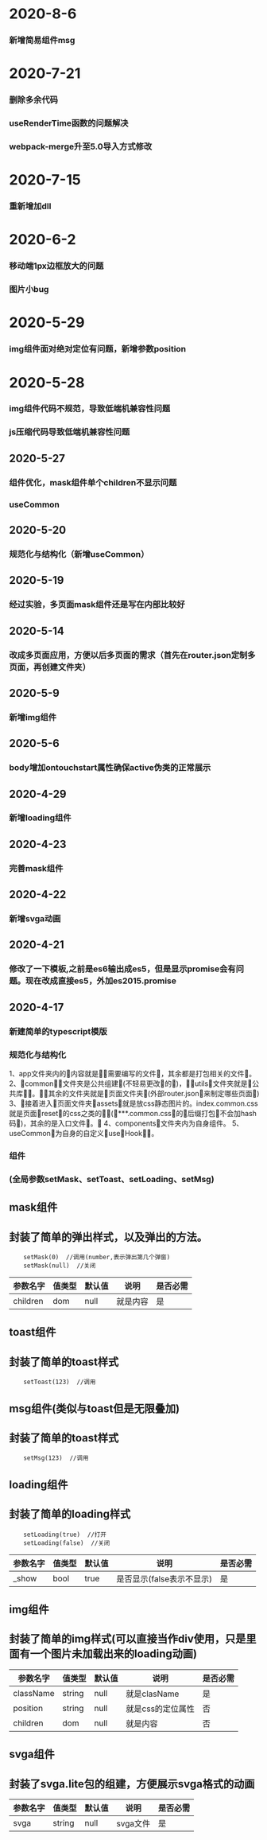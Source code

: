 # 2020-8-6
### 新增简易组件msg

# 2020-7-21
### 删除多余代码
### useRenderTime函数的问题解决
### webpack-merge升至5.0导入方式修改

# 2020-7-15
### 重新增加dll

# 2020-6-2
### 移动端1px边框放大的问题
### 图片小bug

# 2020-5-29
### img组件面对绝对定位有问题，新增参数position

# 2020-5-28
### img组件代码不规范，导致低端机兼容性问题
### js压缩代码导致低端机兼容性问题

## 2020-5-27
### 组件优化，mask组件单个children不显示问题
### useCommon

## 2020-5-20
### 规范化与结构化（新增useCommon）

## 2020-5-19
### 经过实验，多页面mask组件还是写在内部比较好

## 2020-5-14
### 改成多页面应用，方便以后多页面的需求（首先在router.json定制多页面，再创建文件夹）

## 2020-5-9
### 新增img组件

## 2020-5-6
### body增加ontouchstart属性确保active伪类的正常展示

## 2020-4-29
### 新增loading组件

## 2020-4-23
### 完善mask组件

## 2020-4-22
### 新增svga动画

## 2020-4-21
### 修改了一下模板,之前是es6输出成es5，但是显示promise会有问题。现在改成直接es5，外加es2015.promise

## 2020-4-17
### 新建简单的typescript模版


### 规范化与结构化
1、app文件夹内的内容就是需要编写的文件，其余都是打包相关的文件。
2、common文件夹是公共组建(不轻易更改的)，utils文件夹就是公共库。其余的文件夹就是页面文件夹(外部router.json来制定哪些页面)
3、接着进入页面文件夹assets就是放css静态图片的。index.common.css就是页面reset的css之类的(***.common.css的后缀打包不会加hash码)，其余的是入口文件。
4、components文件夹内为自身组件。
5、useCommon为自身的自定义useHook。

### 组件
### (全局参数setMask、setToast、setLoading、setMsg)

## mask组件
封装了简单的弹出样式，以及弹出的方法。
----
```
    setMask(0)  //调用(number,表示弹出第几个弹窗)
    setMask(null)  //关闭
```
| 参数名字 | 值类型 | 默认值  | 说明 |  是否必需 |
|---------|---------|--------- |---------|---------|
| children | dom | null | 就是内容 | 是 |

## toast组件
封装了简单的toast样式
----
```
    setToast(123)  //调用
```
## msg组件(类似与toast但是无限叠加)
封装了简单的toast样式
----
```
    setMsg(123)  //调用
```

## loading组件
封装了简单的loading样式
----
```
    setLoading(true)  //打开
    setLoading(false)  //关闭
```
| 参数名字 | 值类型 | 默认值  | 说明 |  是否必需 |
|---------|---------|--------- |---------|---------|
| _show | bool | true | 是否显示(false表示不显示) | 是 |

## img组件
封装了简单的img样式(可以直接当作div使用，只是里面有一个图片未加载出来的loading动画)
----
| 参数名字 | 值类型 | 默认值  | 说明 |  是否必需 |
|---------|---------|--------- |---------|---------|
| className | string | null | 就是clasName | 是 |
| position | string | null | 就是css的定位属性 | 否 |
| children | dom | null | 就是内容 | 否 |


## svga组件
封装了svga.lite包的组建，方便展示svga格式的动画
----
| 参数名字 | 值类型 | 默认值  | 说明 |  是否必需 |
|---------|---------|--------- |---------|---------|
| svga | string | null | svga文件 | 是 |